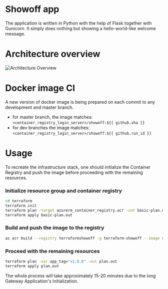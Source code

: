 # Showoff app
The application is written in Python with the help of Flask together with Gunicorn.
It simply does nothing but showing a hello-world-like welcome message.

# Architecture overview
![Architecture Overview](https://user-images.githubusercontent.com/19154708/84089051-48634f80-a9ee-11ea-8f82-4e5d082d5e5c.png)

# Docker image CI
A new version of docker image is being prepared on each commit to any development and master branch.
- for master branch, the image matches: ```<container_registry_login_server>/showoff:${{ github.sha }}```
- for dev branches the image matches: ```<container_registry_login_server>/showoff:${{ github.run_id }}```

# Usage
To recreate the infrastructure stack, one should initialize the Container Registry and push the image before proceeding with the remaining resources.

### Initialize resource group and container registry
```bash
cd terraform
terraform init
terraform plan -target azurerm_container_registry.acr -out basic-plan.out
terraform apply basic-plan.out
```
### Build and push the image to the registry
```bash
az acr build --registry terraformshowoff -g terraform-showoff --image showoff:v1.0.0 ../
```
### Proceed with the remaining resources
```bash
terraform plan -var app_tag="v1.0.0" -out plan.out
terraform apply plan.out
```
The whole process will take approximately 15-20 minutes due to the long Gateway Application's initialization.
